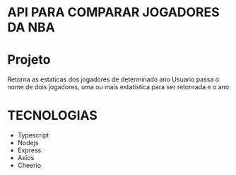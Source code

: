 # API PARA COMPARAR JOGADORES DA NBA 

# Projeto
Retorna as estaticas dos jogadores de determinado ano
Usuario passa o nome de dois jogadores, uma ou mais estatistica para ser retornada e o ano 

# TECNOLOGIAS 
- Typescript
- Nodejs
- Express 
- Axios 
- Cheerio

